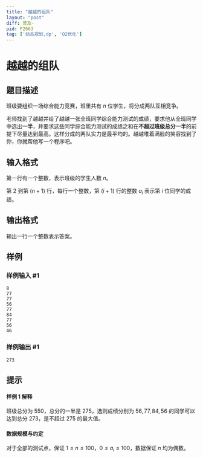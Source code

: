 ```yaml
---
title: "越越的组队"
layout: "post"
diff: 普及-
pid: P2663
tag: ['动态规划,dp', 'O2优化']
---
```

# 越越的组队
## 题目描述

班级要组织一场综合能力竞赛，班里共有 $n$ 位学生，将分成两队互相竞争。

老师找到了越越并给了越越一张全班同学综合能力测试的成绩，要求他从全班同学中选出**一半**，并要求这些同学综合能力测试的成绩之和在**不超过班级总分一半**的前提下尽量达到最高。这样分成的两队实力是最平均的。越越堆着满脸的笑容找到了你，你就帮他写一个程序吧。
## 输入格式

第一行有一个整数，表示班级的学生人数 $n$。

第 $2$ 到第 $(n + 1)$ 行，每行一个整数，第 $(i + 1)$ 行的整数 $a_i$ 表示第 $i$ 位同学的成绩。
## 输出格式

输出一行一个整数表示答案。
## 样例

### 样例输入 #1
```
8
77
77
56
77
84
77
56
46
```
### 样例输出 #1
```
273
```
## 提示

#### 样例 1 解释

班级总分为 $550$，总分的一半是 $275$，选则成绩分别为 $56,77,84,56$ 的同学可以达到总分 $273$，是不超过 $275$ 的最大值。

#### 数据规模与约定

对于全部的测试点，保证 $1 \leq n \leq 100$，$0 \leq a_i \leq 100$，数据保证 $n$ 均为偶数。
